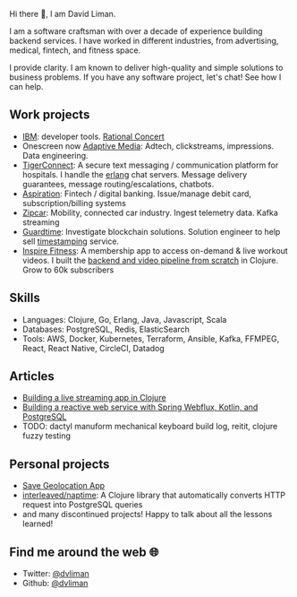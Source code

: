Hi there 👋, I am David Liman. 

I am a software craftsman with over a decade of experience building backend services. I have worked in different industries, from advertising, medical, fintech, and fitness space.

I provide clarity. I am known to deliver high-quality and simple solutions to business problems. If you have any software project, let's chat! See how I can help.

## Work projects
- [IBM](https://ibm.com/): developer tools. [Rational Concert](https://jazz.net/products/rational-team-concert)
- Onescreen now [Adaptive Media](https://www.adaptivem.com/adaptive-medias-announces-licensing-agreement-with-onescreen/): Adtech, clickstreams, impressions. Data engineering.
- [TigerConnect](https://apps.apple.com/us/app/tigerconnect/id355832697): A secure text messaging / communication platform for hospitals. I handle the [erlang](https://www.erlang.org/) chat servers. Message delivery guarantees, message routing/escalations, chatbots.
- [Aspiration](https://aspiration.com): Fintech / digital banking. Issue/manage debit card, subscription/billing systems
- [Zipcar](https://www.zipcar.com/): Mobility, connected car industry. Ingest telemetry data. Kafka streaming
- [Guardtime](https://guardtime.com/):  Investigate blockchain solutions. Solution engineer to help sell [timestamping](https://datatracker.ietf.org/doc/html/rfc3161) service.
- [Inspire Fitness](https://apps.apple.com/us/app/inspire-fitness/id1324164741): A membership app to access on-demand & live workout videos. I built
the [backend and video pipeline from scratch](https://dev.to/dvliman/building-a-live-streaming-app-in-clojure-329m) in Clojure. Grow to 60k subscribers 
  
## Skills
- Languages: Clojure, Go, Erlang, Java, Javascript, Scala
- Databases: PostgreSQL, Redis, ElasticSearch
- Tools: AWS, Docker, Kubernetes, Terraform, Ansible, Kafka, FFMPEG, 
React, React Native, CircleCI, Datadog

## Articles
- [Building a live streaming app in Clojure](https://dev.to/dvliman/building-a-live-streaming-app-in-clojure-329m)
- [Building a reactive web service with Spring Webflux, Kotlin, and PostgreSQL](https://medium.com/@dvliman/building-a-reactive-web-service-with-spring-webflux-kotlin-and-postgresql-71c4e0c2f870)
- TODO: dactyl manuform mechanical keyboard build log, reitit, clojure fuzzy testing

## Personal projects
- [Save Geolocation App](https://apps.apple.com/us/app/save-geolocation-app/id1585748773)
- [interleaved/naptime](https://github.com/interleaved/naptime/blob/master/example/src/user.clj): A Clojure library that automatically converts HTTP request into PostgreSQL queries
- and many discontinued projects! Happy to talk about all the lessons learned!

## Find me around the web 🌐
- Twitter: [@dvliman](https://twitter.com/dvliman)
- Github: [@dvliman](https://github.com/dvliman)
